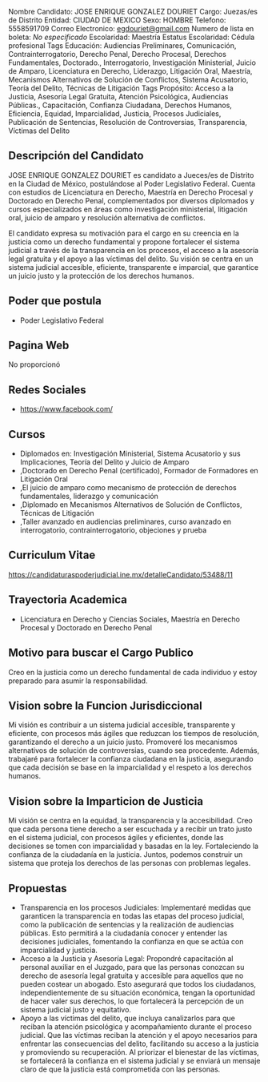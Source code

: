 Nombre Candidato: JOSE ENRIQUE GONZALEZ DOURIET
Cargo: Juezas/es de Distrito
Entidad: CIUDAD DE MEXICO
Sexo: HOMBRE
Telefono: 5558591709
Correo Electronico: egdouriet@gmail.com
Numero de lista en boleta: *No especificado*
Escolaridad: Maestría
Estatus Escolaridad: Cédula profesional
Tags Educación: Audiencias Preliminares, Comunicación, Contrainterrogatorio, Derecho Penal, Derecho Procesal, Derechos Fundamentales, Doctorado., Interrogatorio, Investigación Ministerial, Juicio de Amparo, Licenciatura en Derecho, Liderazgo, Litigación Oral, Maestría, Mecanismos Alternativos de Solución de Conflictos, Sistema Acusatorio, Teoría del Delito, Técnicas de Litigación
Tags Propósito: Acceso a la Justicia, Asesoría Legal Gratuita, Atención Psicológica, Audiencias Públicas., Capacitación, Confianza Ciudadana, Derechos Humanos, Eficiencia, Equidad, Imparcialidad, Justicia, Procesos Judiciales, Publicación de Sentencias, Resolución de Controversias, Transparencia, Víctimas del Delito


## Descripción del Candidato 

JOSE ENRIQUE GONZALEZ DOURIET es candidato a Jueces/es de Distrito en la Ciudad de México, postulándose al Poder Legislativo Federal. Cuenta con estudios de Licenciatura en Derecho, Maestría en Derecho Procesal y Doctorado en Derecho Penal, complementados por diversos diplomados y cursos especializados en áreas como investigación ministerial, litigación oral, juicio de amparo y resolución alternativa de conflictos. 

El candidato expresa su motivación para el cargo en su creencia en la justicia como un derecho fundamental y propone fortalecer el sistema judicial a través de la transparencia en los procesos, el acceso a la asesoría legal gratuita y el apoyo a las víctimas del delito. Su visión se centra en un sistema judicial accesible, eficiente, transparente e imparcial, que garantice un juicio justo y la protección de los derechos humanos.


## Poder que postula

- Poder Legislativo Federal


## Pagina Web

No proporcionó


## Redes Sociales

- https://www.facebook.com/


## Cursos

- Diplomados en: Investigación Ministerial, Sistema Acusatorio y sus Implicaciones, Teoría del Delito y Juicio de Amparo
- ,Doctorado en Derecho Penal (certificado), Formador de Formadores en Litigación Oral
- ,El juicio de amparo como mecanismo de protección de derechos fundamentales, liderazgo y comunicación
- ,Diplomado en Mecanismos Alternativos de Solución de Conflictos, Técnicas de Litigación
- ,Taller avanzado en audiencias preliminares, curso avanzado en interrogatorio, contrainterrogatorio, objeciones y prueba


## Curriculum Vitae

https://candidaturaspoderjudicial.ine.mx/detalleCandidato/53488/11


## Trayectoria Academica

- Licenciatura en Derecho y Ciencias Sociales, Maestría en Derecho Procesal y Doctorado en Derecho Penal


## Motivo para buscar el Cargo Publico

Creo en la justicia como un derecho fundamental de cada individuo y estoy preparado para asumir la responsabilidad.


## Vision sobre la Funcion Jurisdiccional

Mi visión es contribuir a un sistema judicial accesible, transparente y eficiente, con procesos más ágiles que reduzcan los tiempos de resolución, garantizando el derecho a un juicio justo. Promoveré los mecanismos alternativos de solución de controversias, cuando sea procedente. Además, trabajaré para fortalecer la confianza ciudadana en la justicia, asegurando que cada decisión se base en la imparcialidad y el respeto a los derechos humanos.


## Vision sobre la Imparticion de Justicia

Mi visión se centra en la equidad, la transparencia y la accesibilidad. Creo que cada persona tiene derecho a ser escuchada y a recibir un trato justo en el sistema judicial, con procesos ágiles y eficientes, donde las decisiones se tomen con imparcialidad y basadas en la ley. Fortaleciendo la confianza de la ciudadanía en la justicia. Juntos, podemos construir un sistema que proteja los derechos de las personas con problemas legales.


## Propuestas

- Transparencia en los procesos Judiciales: Implementaré medidas que garanticen la transparencia en todas las etapas del proceso judicial, como la publicación de sentencias y la realización de audiencias públicas. Esto permitirá a la ciudadanía conocer y entender las decisiones judiciales, fomentando la confianza en que se actúa con imparcialidad y justicia.
- Acceso a la Justicia y Asesoría Legal: Propondré capacitación al personal auxiliar en el Juzgado, para que las personas conozcan su derecho de asesoría legal gratuita y accesible para aquellos que no pueden costear un abogado. Esto asegurará que todos los ciudadanos, independientemente de su situación económica, tengan la oportunidad de hacer valer sus derechos, lo que fortalecerá la percepción de un sistema judicial justo y equitativo.
- Apoyo a las víctimas del delito, que incluya canalizarlos para que reciban la atención psicológica y acompañamiento durante el proceso judicial. Que las víctimas reciban la atención y el apoyo necesarios para enfrentar las consecuencias del delito, facilitando su acceso a la justicia y promoviendo su recuperación. Al priorizar el bienestar de las víctimas, se fortalecerá la confianza en el sistema judicial y se enviará un mensaje claro de que la justicia está comprometida con las personas.

